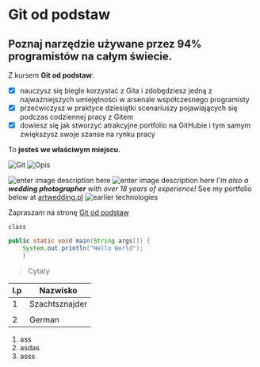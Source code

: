 # Git od podstaw

## Poznaj narzędzie używane przez 94% programistów na całym świecie.

Z kursem  **Git od podstaw**:

 - [x] nauczysz się biegle korzystać z Gita i zdobędziesz jedną z najważniejszych umiejętności w arsenale współczesnego programisty
 - [x] przećwiczysz w praktyce dziesiątki scenariuszy pojawiających się podczas codziennej pracy z Gitem
 - [x] dowiesz się jak stworzyć atrakcyjne portfolio na GitHubie i tym samym zwiększysz swoje szanse na rynku pracy

To **jesteś we właściwym miejscu.**

![Git](https://img.shields.io/badge/Git-F05032.svg?style=for-the-badge&logo=Git&logoColor=white) ![Opis](https://img.shields.io/badge/GitHub-181717.svg?style=for-the-badge&logo=GitHub&logoColor=white)

![enter image description here](https://img.shields.io/badge/Salesforce-00A1E0.svg?style=for-the-badge&logo=Salesforce&logoColor=white) ![enter image description here](https://img.shields.io/badge/React-61DAFB.svg?style=for-the-badge&logo=React&logoColor=black)
*I'm also a **wedding photographer** with over 18 years of experience!*
See my portfolio below at [artwedding.pl](http://artwedding.pl)
![earlier technologies](https://artwedding.pl/wp-content/uploads/2017/04/artwedding_logo_white_opt.png)

Zapraszam na stronę [Git od podstaw](http://gitodpodstaw.pl)

    class

```java
public static void main(String args[]) {
	System.out.println("Hello World");
	}
```
> Cytaty

|l.p|Nazwisko  |
|--|--|
| 1 |Szachtsznajder  |
|||
|2|German|

 1. ass
 2. asdas
 3. asss




<!--
**adamgitszacht/adamgitszacht** is a ✨ _special_ ✨ repository because its `README.md` (this file) appears on your GitHub profile.

Here are some ideas to get you started:

- 🔭 I’m currently working on ...
- 🌱 I’m currently learning ...
- 👯 I’m looking to collaborate on ...
- 🤔 I’m looking for help with ...
- 💬 Ask me about ...
- 📫 How to reach me: ...
- 😄 Pronouns: ...
- ⚡ Fun fact: ...
-->
